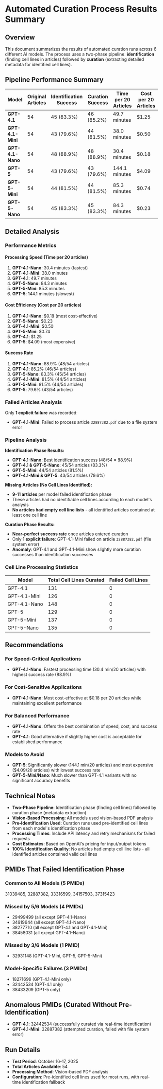 # Automated Curation Process Results Summary

## Overview

This document summarizes the results of automated curation runs across 6 different AI models. The process uses a two-phase pipeline: **identification** (finding cell lines in articles) followed by **curation** (extracting detailed metadata for identified cell lines).

## Pipeline Performance Summary

| Model | Original Articles | Identification Success | Curation Success | Time per 20 Articles | Cost per 20 Articles |
|-------|-------------------|----------------------|------------------|---------------------|---------------------|
| **GPT-4.1** | 54 | 45 (83.3%) | 46 (85.2%) | 49.7 minutes | $1.25 |
| **GPT-4.1-Mini** | 54 | 43 (79.6%) | 44 (81.5%) | 38.0 minutes | $0.50 |
| **GPT-4.1-Nano** | 54 | 48 (88.9%) | 48 (88.9%) | 30.4 minutes | $0.18 |
| **GPT-5** | 54 | 43 (79.6%) | 43 (79.6%) | 144.1 minutes | $4.09 |
| **GPT-5-Mini** | 54 | 44 (81.5%) | 44 (81.5%) | 85.3 minutes | $0.74 |
| **GPT-5-Nano** | 54 | 45 (83.3%) | 45 (83.3%) | 84.3 minutes | $0.23 |

## Detailed Analysis

### Performance Metrics

#### Processing Speed (Time per 20 articles)
1. **GPT-4.1-Nano**: 30.4 minutes (fastest)
2. **GPT-4.1-Mini**: 38.0 minutes
3. **GPT-4.1**: 49.7 minutes
4. **GPT-5-Nano**: 84.3 minutes
5. **GPT-5-Mini**: 85.3 minutes
6. **GPT-5**: 144.1 minutes (slowest)

#### Cost Efficiency (Cost per 20 articles)
1. **GPT-4.1-Nano**: $0.18 (most cost-effective)
2. **GPT-5-Nano**: $0.23
3. **GPT-4.1-Mini**: $0.50
4. **GPT-5-Mini**: $0.74
5. **GPT-4.1**: $1.25
6. **GPT-5**: $4.09 (most expensive)

#### Success Rate
1. **GPT-4.1-Nano**: 88.9% (48/54 articles)
2. **GPT-4.1**: 85.2% (46/54 articles)
3. **GPT-5-Nano**: 83.3% (45/54 articles)
4. **GPT-4.1-Mini**: 81.5% (44/54 articles)
5. **GPT-5-Mini**: 81.5% (44/54 articles)
6. **GPT-5**: 79.6% (43/54 articles)

### Failed Articles Analysis

Only **1 explicit failure** was recorded:
- **GPT-4.1-Mini**: Failed to process article `32887382.pdf` due to a file system error

### Pipeline Analysis

**Identification Phase Results:**
- **GPT-4.1-Nano**: Best identification success (48/54 = 88.9%)
- **GPT-4.1 & GPT-5-Nano**: 45/54 articles (83.3%)
- **GPT-5-Mini**: 44/54 articles (81.5%)
- **GPT-4.1-Mini & GPT-5**: 43/54 articles (79.6%)

**Missing Articles (No Cell Lines Identified):**
- **9-11 articles** per model failed identification phase
- These articles had no identifiable cell lines according to each model's analysis
- **No articles had empty cell line lists** - all identified articles contained at least one cell line

**Curation Phase Results:**
- **Near-perfect success rate** once articles entered curation
- Only **1 explicit failure**: GPT-4.1-Mini failed on article `32887382.pdf` (file system error)
- **Anomaly**: GPT-4.1 and GPT-4.1-Mini show slightly more curation successes than identification successes

### Cell Line Processing Statistics

| Model | Total Cell Lines Curated | Failed Cell Lines |
|-------|---------------------------|-------------------|
| GPT-4.1 | 131 | 0 |
| GPT-4.1-Mini | 126 | 0 |
| GPT-4.1-Nano | 148 | 0 |
| GPT-5 | 129 | 0 |
| GPT-5-Mini | 137 | 0 |
| GPT-5-Nano | 135 | 0 |

## Recommendations

### For Speed-Critical Applications
- **GPT-4.1-Nano**: Fastest processing time (30.4 min/20 articles) with highest success rate (88.9%)

### For Cost-Sensitive Applications
- **GPT-4.1-Nano**: Most cost-effective at $0.18 per 20 articles while maintaining excellent performance

### For Balanced Performance
- **GPT-4.1-Nano**: Offers the best combination of speed, cost, and success rate
- **GPT-4.1**: Good alternative if slightly higher cost is acceptable for established performance

### Models to Avoid
- **GPT-5**: Significantly slower (144.1 min/20 articles) and most expensive ($4.09/20 articles) with lowest success rate
- **GPT-5-Mini/Nano**: Much slower than GPT-4.1 variants with no significant accuracy benefits

## Technical Notes

- **Two-Phase Pipeline**: Identification phase (finding cell lines) followed by curation phase (metadata extraction)
- **Vision-Based Processing**: All models used vision-based PDF analysis
- **Pre-Identification Used**: Curation runs used pre-identified cell lines from each model's identification phase
- **Processing Times**: Include API latency and retry mechanisms for failed requests
- **Cost Estimates**: Based on OpenAI's pricing for input/output tokens
- **100% Identification Quality**: No articles had empty cell line lists - all identified articles contained valid cell lines

## PMIDs That Failed Identification Phase

### Common to All Models (5 PMIDs)
31039485, 32887382, 33316599, 34157503, 37315423

### Missed by 5/6 Models (4 PMIDs)
- 29499499 (all except GPT-4.1-Nano)
- 34619644 (all except GPT-4.1-Nano)
- 38277710 (all except GPT-4.1 and GPT-4.1-Mini)
- 38458031 (all except GPT-4.1-Nano)

### Missed by 3/6 Models (1 PMID)
- 32931148 (GPT-4.1-Mini, GPT-5, GPT-5-Mini)

### Model-Specific Failures (3 PMIDs)
- 18271699 (GPT-4.1-Mini only)
- 32442534 (GPT-4.1 only)
- 38433209 (GPT-5 only)

## Anomalous PMIDs (Curated Without Pre-Identification)

- **GPT-4.1**: 32442534 (successfully curated via real-time identification)
- **GPT-4.1-Mini**: 32887382 (attempted curation, failed with file system error)

## Run Details

- **Test Period**: October 16-17, 2025
- **Total Articles Available**: 54
- **Processing Method**: Vision-based PDF analysis
- **Configuration**: Pre-identified cell lines used for most runs, with real-time identification fallback